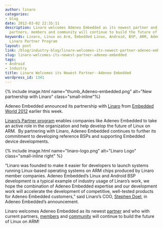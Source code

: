 ```yaml
---
author: linaro
categories:
- blog
date: 2012-03-02 22:35:11
description: Linaro welcomes Adeneo Embedded as its newest partner and who with current
  partners, members and community will continue to build the future of Linux on ARM!
keywords: Linaro, Linux on Arm, Embedded Linux, Android, BSP, ARM, Adeno Embedded,
  Linaro Partner Program
layout: post
link: /blog/industry-blog/linaro-welcomes-its-newest-partner-adeneo-embedded/
slug: linaro-welcomes-its-newest-partner-adeneo-embedded
tags:
- Android
- Industry
title: Linaro Welcomes its Newest Partner--Adeneo Embedded
wordpress_id: 1341
---
```


{% include image.html name="thumb_Adeneo-embedded.png" alt="New partnership with Linaro" class="small-inline"%}

Adeneo Embedded announced its partnership with [Linaro](/) from [Embedded World 2012](http://www.embedded-world.de/en/) earlier this week.

[Linaro’s Partner program](/partners/) enables companies like Adeneo Embedded to take an active role in the organization and help develop the future of Linux on ARM.  By partnering with Linaro, Adeneo Embedded continues to further its commitment to developing reference BSPs and supporting Embedded device developments.

{% include image.html name="linaro-logo.png" alt="Linaro Logo" class="small-inline right" %}

“Linaro was founded to make it easier for developers to launch systems running Linux-based operating systems on ARM chips produced by Linaro member companies. Adeneo Embedded’s Linux and Android BSP development is a typical example of industry usage of Linaro’s work, we hope the combination of Adeneo Embedded expertise and our development work will accelerate the development of competitive, well-tested products for Adeneo Embedded customers,” said Linaro’s COO, [Stephen Doel](/about/), in Adeneo Embedded’s announcement.

Linaro welcomes Adeneo Embedded as its newest [partner](/members/) and who with current partners, [members](/members) and [community](/engineering/getting-started/discuss) will continue to build the future of Linux on ARM!